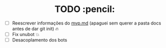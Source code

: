 <h1 align="center">
  TODO :pencil:
</h1>

* [ ] Reescrever informações do [mvp.md](mvp.md) (apaguei sem querer a pasta docs antes de dar git init) :fire:
* [ ] Fix unubot :boom: 
* [ ] Desacoplamento dos bots